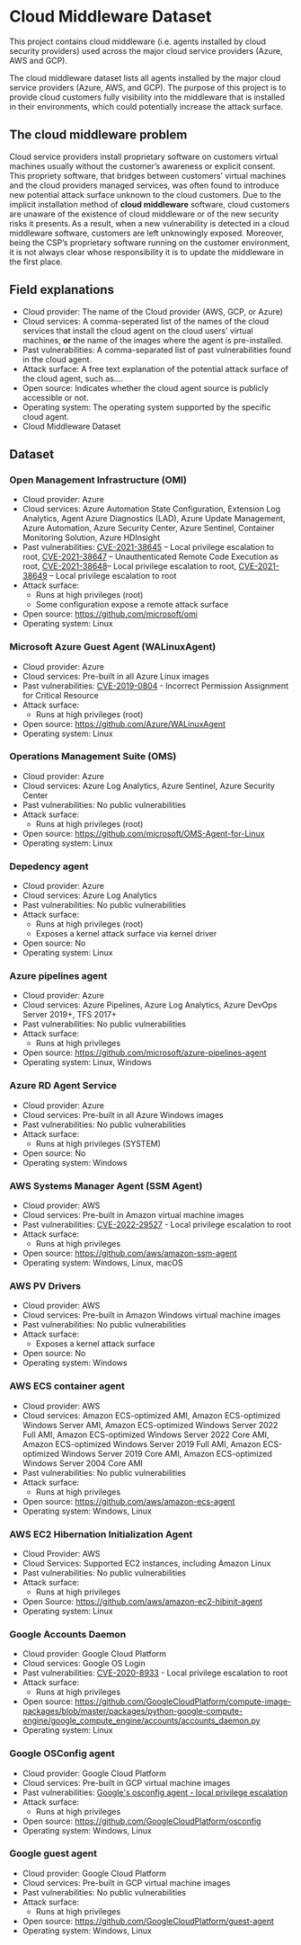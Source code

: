 # Cloud Middleware Dataset

This project contains cloud middleware (i.e. agents installed by cloud security providers) used across the major cloud service providers (Azure, AWS and GCP). 

The cloud middleware dataset lists all agents installed by the major cloud service providers (Azure, AWS, and GCP). The purpose of this project is to provide cloud customers fully visibility into the middleware that is installed in their environments, which could potentially increase the attack surface. 

## The cloud middleware problem

Cloud service providers install proprietary software on customers virtual machines usually without the customer’s awareness or explicit consent. This propriety software, that bridges between customers’ virtual machines and the cloud providers managed services, was often found to introduce new potential attack surface unknown to the cloud customers. Due to the implicit installation method of **cloud middleware** software, cloud customers are unaware of the existence of cloud middleware or of the new security risks it presents. As a result, when a new vulnerability is detected in a cloud middleware software, customers are left unknowingly exposed. Moreover, being the CSP’s proprietary software running on the customer environment, it is not always clear whose responsibility it is to update the middleware in the first place. 

## Field explanations

- Cloud provider: The name of the Cloud provider (AWS, GCP, or Azure) 
- Cloud services: A comma-seperated list of the names of the cloud services that install the cloud agent on the cloud users' virtual machines, **or** the name of the images where the agent is pre-installed. 
- Past vulnerabilities: A comma-separated list of past vulnerabilities found in the cloud agent. 
- Attack surface: A free text explanation of the potential attack surface of the cloud agent, such as.... 
- Open source: Indicates whether the cloud agent source is publicly accessible or not.
- Operating system: The operating system supported by the specific cloud agent. 
- Cloud Middleware Dataset

## Dataset

### Open Management Infrastructure (OMI)

* Cloud provider: Azure
* Cloud services: Azure Automation State Configuration, Extension Log Analytics, Agent Azure Diagnostics (LAD), Azure Update Management, Azure Automation, Azure Security Center, Azure Sentinel, Container Monitoring Solution, Azure HDInsight
* Past vulnerabilities: [CVE-2021-38645](https://cve.mitre.org/cgi-bin/cvename.cgi?name=CVE-2021-38645) – Local privilege escalation to root, [CVE-2021-38647](https://cve.mitre.org/cgi-bin/cvename.cgi?name=CVE-2021-38647) – Unauthenticated Remote Code Execution as root, [CVE-2021-38648](https://cve.mitre.org/cgi-bin/cvename.cgi?name=CVE-2021-38648)– Local privilege escalation to root, [CVE-2021-38649](https://cve.mitre.org/cgi-bin/cvename.cgi?name=CVE-2021-38649) – Local privilege escalation to root
* Attack surface: 
  * Runs at high privileges (root)
  * Some configuration expose a remote attack surface
* Open source: https://github.com/microsoft/omi
* Operating system: Linux

### Microsoft Azure Guest Agent (WALinuxAgent)

* Cloud provider: Azure
* Cloud services: Pre-built in all Azure Linux images
* Past vulnerabilities: [CVE-2019-0804](https://cve.mitre.org/cgi-bin/cvename.cgi?name=CVE-2019-0804) - Incorrect Permission Assignment for Critical Resource
* Attack surface: 
  * Runs at high privileges (root)
* Open source: https://github.com/Azure/WALinuxAgent
* Operating system: Linux

### Operations Management Suite (OMS)

* Cloud provider: Azure
* Cloud services: Azure Log Analytics, Azure Sentinel, Azure Security Center
* Past vulnerabilities: No public vulnerabilities
* Attack surface: 
  * Runs at high privileges (root)
* Open source: https://github.com/microsoft/OMS-Agent-for-Linux
* Operating system: Linux

### Depedency agent

* Cloud provider: Azure
* Cloud services: Azure Log Analytics
* Past vulnerabilities: No public vulnerabilities
* Attack surface: 
  * Runs at high privileges  (root)
  * Exposes a kernel attack surface via kernel driver
* Open source: No
* Operating system: Linux

### Azure pipelines agent

* Cloud provider: Azure
* Cloud services: Azure Pipelines, Azure Log Analytics, Azure DevOps Server 2019+, TFS 2017+
* Past vulnerabilities: No public vulnerabilities
* Attack surface: 
  * Runs at high privileges 
* Open source: https://github.com/microsoft/azure-pipelines-agent
* Operating system: Linux, Windows

### Azure RD Agent Service

* Cloud provider: Azure
* Cloud services: Pre-built in all Azure Windows images
* Past vulnerabilities: No public vulnerabilities
* Attack surface: 
  * Runs at high privileges (SYSTEM)
* Open source: No
* Operating system: Windows

### AWS Systems Manager Agent (SSM Agent)

* Cloud provider: AWS
* Cloud services: Pre-built in Amazon virtual machine images
* Past vulnerabilities: [CVE-2022-29527](https://cve.mitre.org/cgi-bin/cvename.cgi?name=CVE-2022-29527) - Local privilege escalation to root
* Attack surface: 
  * Runs at high privileges
* Open source: https://github.com/aws/amazon-ssm-agent
* Operating system: Windows, Linux, macOS

### AWS PV Drivers

* Cloud provider: AWS
* Cloud services: Pre-built in Amazon Windows virtual machine images
* Past vulnerabilities: No public vulnerabilities
* Attack surface: 
  * Exposes a kernel attack surface
* Open source: No
* Operating system: Windows

### AWS ECS container agent

* Cloud provider: AWS
* Cloud services: Amazon ECS-optimized AMI, Amazon ECS-optimized Windows Server AMI, Amazon ECS-optimized Windows Server 2022 Full AMI, Amazon ECS-optimized Windows Server 2022 Core AMI, Amazon ECS-optimized Windows Server 2019 Full AMI, Amazon ECS-optimized Windows Server 2019 Core AMI, Amazon ECS-optimized Windows Server 2004 Core AMI
* Past vulnerabilities: No public vulnerabilities
* Attack surface: 
  * Runs at high privileges 
* Open source: https://github.com/aws/amazon-ecs-agent
* Operating system: Windows, Linux

### AWS EC2 Hibernation Initialization Agent

* Cloud Provider: AWS
* Cloud Services: Supported EC2 instances, including Amazon Linux
* Past vulnerabilities: No public vulnerabilities
* Attack surface:
  * Runs at high privileges
* Open Source: https://github.com/aws/amazon-ec2-hibinit-agent
* Operating system: Linux 

### Google Accounts Daemon

* Cloud provider: Google Cloud Platform
* Cloud services: Google OS Login
* Past vulnerabilities: [CVE-2020-8933](https://cve.mitre.org/cgi-bin/cvename.cgi?name=CVE-2020-8933) - Local privilege escalation to root
* Attack surface: 
  * Runs at high privileges 
* Open source: https://github.com/GoogleCloudPlatform/compute-image-packages/blob/master/packages/python-google-compute-engine/google_compute_engine/accounts/accounts_daemon.py
* Operating system: Linux

### Google OSConfig agent

* Cloud provider: Google Cloud Platform
* Cloud services: Pre-built in GCP virtual machine images
* Past vulnerabilities: [Google's osconfig agent - local privilege escalation](https://github.com/irsl/google-osconfig-privesc)
* Attack surface: 
  * Runs at high privileges 
* Open source: https://github.com/GoogleCloudPlatform/osconfig
* Operating system: Windows, Linux

### Google guest agent

* Cloud provider: Google Cloud Platform
* Cloud services: Pre-built in GCP virtual machine images
* Past vulnerabilities: No public vulnerabilities
* Attack surface: 
  * Runs at high privileges 
* Open source: https://github.com/GoogleCloudPlatform/guest-agent
* Operating system: Windows, Linux

​	
